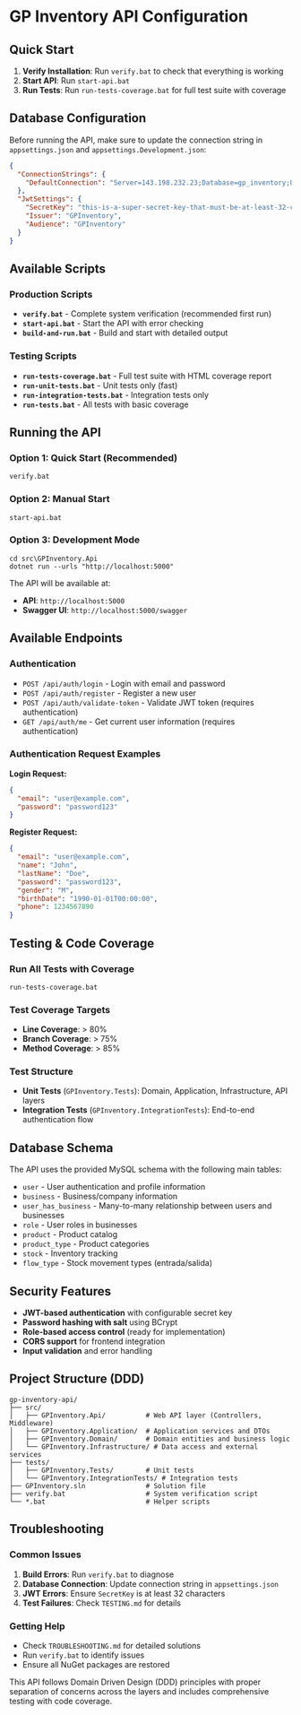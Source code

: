 # GP Inventory API Configuration

## Quick Start
1. **Verify Installation**: Run `verify.bat` to check that everything is working
2. **Start API**: Run `start-api.bat`
3. **Run Tests**: Run `run-tests-coverage.bat` for full test suite with coverage

## Database Configuration
Before running the API, make sure to update the connection string in `appsettings.json` and `appsettings.Development.json`:

```json
{
  "ConnectionStrings": {
    "DefaultConnection": "Server=143.198.232.23;Database=gp_inventory;Uid=root;Pwd=%8W(9/SNEVpT@<<bQ!U7ed;"
  },
  "JwtSettings": {
    "SecretKey": "this-is-a-super-secret-key-that-must-be-at-least-32-characters-long-for-security",
    "Issuer": "GPInventory",
    "Audience": "GPInventory"
  }
}
```

## Available Scripts

### Production Scripts
- **`verify.bat`** - Complete system verification (recommended first run)
- **`start-api.bat`** - Start the API with error checking
- **`build-and-run.bat`** - Build and start with detailed output

### Testing Scripts
- **`run-tests-coverage.bat`** - Full test suite with HTML coverage report
- **`run-unit-tests.bat`** - Unit tests only (fast)
- **`run-integration-tests.bat`** - Integration tests only
- **`run-tests.bat`** - All tests with basic coverage

## Running the API

### Option 1: Quick Start (Recommended)
```batch
verify.bat
```

### Option 2: Manual Start
```batch
start-api.bat
```

### Option 3: Development Mode
```batch
cd src\GPInventory.Api
dotnet run --urls "http://localhost:5000"
```

The API will be available at:
- **API**: `http://localhost:5000`
- **Swagger UI**: `http://localhost:5000/swagger`

## Available Endpoints

### Authentication
- `POST /api/auth/login` - Login with email and password
- `POST /api/auth/register` - Register a new user  
- `POST /api/auth/validate-token` - Validate JWT token (requires authentication)
- `GET /api/auth/me` - Get current user information (requires authentication)

### Authentication Request Examples

**Login Request:**
```json
{
  "email": "user@example.com",
  "password": "password123"
}
```

**Register Request:**
```json
{
  "email": "user@example.com",
  "name": "John",
  "lastName": "Doe", 
  "password": "password123",
  "gender": "M",
  "birthDate": "1990-01-01T00:00:00",
  "phone": 1234567890
}
```

## Testing & Code Coverage

### Run All Tests with Coverage
```batch
run-tests-coverage.bat
```

### Test Coverage Targets
- **Line Coverage**: > 80%
- **Branch Coverage**: > 75% 
- **Method Coverage**: > 85%

### Test Structure
- **Unit Tests** (`GPInventory.Tests`): Domain, Application, Infrastructure, API layers
- **Integration Tests** (`GPInventory.IntegrationTests`): End-to-end authentication flow

## Database Schema
The API uses the provided MySQL schema with the following main tables:
- `user` - User authentication and profile information
- `business` - Business/company information  
- `user_has_business` - Many-to-many relationship between users and businesses
- `role` - User roles in businesses
- `product` - Product catalog
- `product_type` - Product categories
- `stock` - Inventory tracking
- `flow_type` - Stock movement types (entrada/salida)

## Security Features
- **JWT-based authentication** with configurable secret key
- **Password hashing with salt** using BCrypt
- **Role-based access control** (ready for implementation)
- **CORS support** for frontend integration
- **Input validation** and error handling

## Project Structure (DDD)
```
gp-inventory-api/
├── src/
│   ├── GPInventory.Api/          # Web API layer (Controllers, Middleware)
│   ├── GPInventory.Application/  # Application services and DTOs
│   ├── GPInventory.Domain/       # Domain entities and business logic
│   └── GPInventory.Infrastructure/ # Data access and external services
├── tests/
│   ├── GPInventory.Tests/        # Unit tests
│   └── GPInventory.IntegrationTests/ # Integration tests
├── GPInventory.sln               # Solution file
├── verify.bat                    # System verification script
└── *.bat                         # Helper scripts
```

## Troubleshooting

### Common Issues
1. **Build Errors**: Run `verify.bat` to diagnose
2. **Database Connection**: Update connection string in `appsettings.json`
3. **JWT Errors**: Ensure `SecretKey` is at least 32 characters
4. **Test Failures**: Check `TESTING.md` for details

### Getting Help
- Check `TROUBLESHOOTING.md` for detailed solutions
- Run `verify.bat` to identify issues
- Ensure all NuGet packages are restored

This API follows Domain Driven Design (DDD) principles with proper separation of concerns across the layers and includes comprehensive testing with code coverage.
